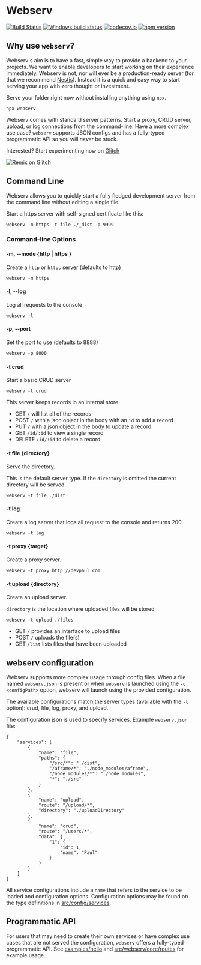 # Webserv

[![Build Status](https://travis-ci.org/devpaul/webserv.svg?branch=master)](https://travis-ci.org/devpaul/webserv)
[![Windows build status](https://ci.appveyor.com/api/projects/status/pwxbf43ctu05uxn8?svg=true)](https://ci.appveyor.com/project/devpaul/webserv)
[![codecov.io](https://codecov.io/github/devpaul/webserv/coverage.svg?branch=master)](https://codecov.io/github/devpaul/webserv?branch=master)
[![npm version](https://badge.fury.io/js/webserv.svg)](https://badge.fury.io/js/webserv)

## Why use `webserv`?

Webserv's aim is to have a fast, simple way to provide a backend to your projects. We want to enable developers to start working on their experience immediately. Webserv is not, nor will ever be a production-ready server (for that we recommend [Nestjs](https://nestjs.com/)). Instead it is a quick and easy way to start serving your app with zero thought or investment.

Serve your folder right now without installing anything using `npx`.

```
npx webserv
```

Webserv comes with standard server patterns. Start a proxy, CRUD server, upload, or log connections from the command-line. Have a more complex use case? `webserv` supports JSON configs and has a fully-typed programmatic API so you will *never* be stuck.

Interested? Start experimenting now on [Glitch](https://glitch.com)

[![Remix on Glitch](https://cdn.glitch.com/2703baf2-b643-4da7-ab91-7ee2a2d00b5b%2Fremix-button.svg)](https://glitch.com/edit/#!/remix/hello-webserv)

## Command Line

Webserv allows you to quickly start a fully fledged development server from the command line without editing a single file.

Start a https server with self-signed certificate like this:

```
webserv -m https -t file ./_dist -p 9999
```

### Command-line Options

#### -m, --mode {http | https }

Create a `http` or `https` server (defaults to http)

```
webserv -m https
```

#### -l, --log

Log all requests to the console

```
webserv -l
```

#### -p, --port

Set the port to use (defaults to 8888)

```
webserv -p 8000
```

#### -t crud

Start a basic CRUD server

```
webserv -t crud
```

This server keeps records in an internal store.

* GET `/` will list all of the records
* POST `/` with a json object in the body with an `id` to add a record
* PUT `/` with a json object in the body to update a record
* GET `/id/:id` to view a single record
* DELETE `/id/:id` to delete a record

#### -t file {directory}

Serve the directory.

This is the default server type. If the `directory` is omitted the current directory will be served.

```
webserv -t file ./dist
```

#### -t log

Create a log server that logs all request to the console and returns 200.

```
webserv -t log
```

#### -t proxy {target}

Create a proxy server.

```
webserv -t proxy http://devpaul.com
```

#### -t upload {directory}

Create an upload server.

`directory` is the location where uploaded files will be stored

```
webserv -t upload ./files
```

* GET `/` provides an interface to upload files
* POST `/` uploads the file(s)
* GET `/list` lists files that have been uploaded

## webserv configuration

Webserv supports more complex usage through config files. When a file named `webserv.json` is present or when `webserv` is launched using the `-c <configPath>` option, webserv will launch using the provided configuration.

The available configurations match the server types (available with the `-t` option): crud, file, log, proxy, and upload.

The configuration json is used to specify services. Example `webserv.json` file:

```
{
	"services": [
		{
			"name": "file",
			"paths": {
				"/src/*": "./dist",
				"/aframe/*": "./node_modules/aframe",
				"/node_modules/*": "./node_modules",
				"*": "./src"
			}
		},
		{
			"name": "upload",
			"route": "/upload/*",
			"directory": "./uploadDirectory"
		},
		{
			"name": "crud",
			"route": "/users/*",
			"data": {
				"1": {
					"id": 1,
					"name": "Paul"
				}
			}
		}
	]
}
```

All service configurations include a `name` that refers to the service to be loaded and configuration options. Configuration options may be found on the type definitions in [src/config/services](https://github.com/devpaul/webserv/tree/master/src/config/services).

## Programmatic API

For users that may need to create their own services or have complex use cases that are not served the configuration, `webserv` offers a fully-typed programmatic API. See [examples/hello](https://github.com/devpaul/webserv/tree/master/src/config/services) and [src/webserv/core/routes](https://github.com/devpaul/webserv/tree/master/src/core/routes) for example usage.
